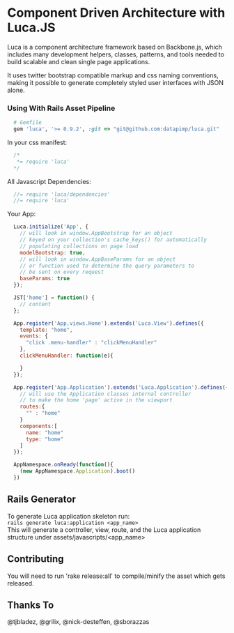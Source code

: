 # Component Driven Architecture with Luca.JS

Luca is a component architecture framework based on Backbone.js, which includes
many development helpers, classes, patterns, and tools needed to build scalable
and clean single page applications.

It uses twitter bootstrap compatible markup and css naming conventions, 
making it possible to generate completely styled user interfaces with JSON alone.

### Using With Rails Asset Pipeline

```ruby
  # Gemfile
  gem 'luca', '>= 0.9.2', :git => "git@github.com:datapimp/luca.git" 
```

In your css manifest:

```css
  /*
   *= require 'luca'
  */
```

All Javascript Dependencies:

```javascript
  //= require 'luca/dependencies'
  //= require 'luca'
```

Your App:
```javascript
  Luca.initialize('App', {
    // will look in window.AppBootstrap for an object
    // keyed on your collection's cache_keys() for automatically
    // populating collections on page load
    modelBootstrap: true,
    // will look in window.AppBaseParams for an object
    // or function used to determine the query parameters to
    // be sent on every request
    baseParams: true
  });

  JST['home'] = function() {
    // content
  };

  App.register('App.views.Home').extends('Luca.View').defines({
    template: "home",
    events: {
      "click .menu-handler" : "clickMenuHandler"
    },
    clickMenuHandler: function(e){

    }
  });

  App.register('App.Application').extends('Luca.Application').defines({
    // will use the Application classes internal controller
    // to make the home 'page' active in the viewport
    routes:{
      "" : "home"  
    }
    components:[
      name: "home"
      type: "home"
    ]
  });

  AppNamespace.onReady(function(){
    (new AppNamespace.Application).boot()
  })
```

## Rails Generator
To generate Luca application skeleton run:   
`rails generate luca:application <app_name>`  
This will generate a controller, view, route, and the Luca application structure under assets/javascripts/<app_name>

## Contributing
You will need to run 'rake release:all' to compile/minify the asset which gets released.

## Thanks To
@tjbladez, @grilix, @nick-desteffen, @sborazzas
